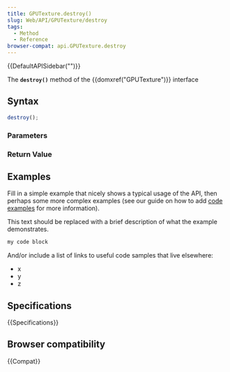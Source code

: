 ```yaml
---
title: GPUTexture.destroy()
slug: Web/API/GPUTexture/destroy
tags:
  - Method
  - Reference
browser-compat: api.GPUTexture.destroy
---
```

{{DefaultAPISidebar("")}}

The **`destroy()`** method of the {{domxref("GPUTexture")}} interface 

## Syntax

```js
destroy();
```

### Parameters



### Return Value



## Examples

Fill in a simple example that nicely shows a typical usage of the API, then perhaps some more complex examples (see our guide on how to add [code examples](/en-US/docs/MDN/Contribute/Structures/Code_examples) for more information).

This text should be replaced with a brief description of what the example demonstrates.

```js
my code block
```

And/or include a list of links to useful code samples that live elsewhere:

*   x
*   y
*   z

## Specifications

{{Specifications}}

## Browser compatibility

{{Compat}}

